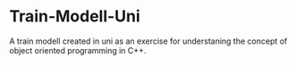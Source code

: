 # Train-Modell-Uni

A train modell created in uni as an exercise for understaning the concept of object oriented programming in C++.
